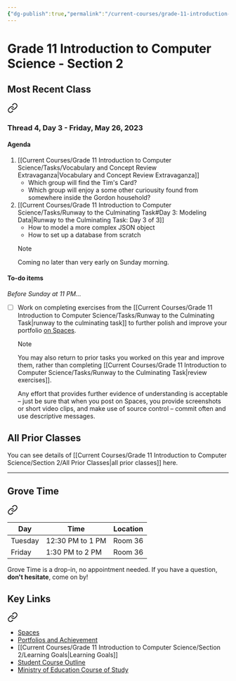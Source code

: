 ```yaml
---
{"dg-publish":true,"permalink":"/current-courses/grade-11-introduction-to-computer-science/section-2/home/","dgHomeLink":false}
---
```


# Grade 11 Introduction to Computer Science - Section 2
## Most Recent Class

<div class="transclusion internal-embed is-loaded"><a class="markdown-embed-link" href="/current-courses/grade-11-introduction-to-computer-science/section-2/thread-4/day-3/" aria-label="Open link"><svg xmlns="http://www.w3.org/2000/svg" width="24" height="24" viewBox="0 0 24 24" fill="none" stroke="currentColor" stroke-width="2" stroke-linecap="round" stroke-linejoin="round" class="svg-icon lucide-link"><path d="M10 13a5 5 0 0 0 7.54.54l3-3a5 5 0 0 0-7.07-7.07l-1.72 1.71"></path><path d="M14 11a5 5 0 0 0-7.54-.54l-3 3a5 5 0 0 0 7.07 7.07l1.71-1.71"></path></svg></a><div class="markdown-embed">




### Thread 4, Day 3 - Friday, May 26, 2023

#### Agenda

1. [[Current Courses/Grade 11 Introduction to Computer Science/Tasks/Vocabulary and Concept Review Extravaganza\|Vocabulary and Concept Review Extravaganza]]
	- Which group will find the Tim's Card?
	- Which group will enjoy a some other curiousity found from somewhere inside the Gordon household?
2. [[Current Courses/Grade 11 Introduction to Computer Science/Tasks/Runway to the Culminating Task#Day 3: Modeling Data\|Runway to the Culminating Task: Day 3 of 3]]
	- How to model a more complex JSON object
	- How to set up a database from scratch
	> [!NOTE]
	> Coming no later than very early on Sunday morning.
	
#### To-do items
*Before Sunday at 11 PM...*
- [ ] Work on completing exercises from the [[Current Courses/Grade 11 Introduction to Computer Science/Tasks/Runway to the Culminating Task\|runway to the culminating task]] to further polish and improve your portfolio [on Spaces](https://ca.spacesedu.com/).
	> [!NOTE]
	> You may also return to prior tasks you worked on this year and improve them, rather than completing [[Current Courses/Grade 11 Introduction to Computer Science/Tasks/Runway to the Culminating Task\|review exercises]].
	> 
	> Any effort that provides further evidence of understanding is acceptable – just be sure that when you post on Spaces, you provide screenshots or short video clips, and make use of source control – commit often and use descriptive messages.


</div></div>

## All Prior Classes
You can see details of [[Current Courses/Grade 11 Introduction to Computer Science/Section 2/All Prior Classes\|all prior classes]] here.
___
## Grove Time

<div class="transclusion internal-embed is-loaded"><a class="markdown-embed-link" href="/current-courses/grove-time/" aria-label="Open link"><svg xmlns="http://www.w3.org/2000/svg" width="24" height="24" viewBox="0 0 24 24" fill="none" stroke="currentColor" stroke-width="2" stroke-linecap="round" stroke-linejoin="round" class="svg-icon lucide-link"><path d="M10 13a5 5 0 0 0 7.54.54l3-3a5 5 0 0 0-7.07-7.07l-1.72 1.71"></path><path d="M14 11a5 5 0 0 0-7.54-.54l-3 3a5 5 0 0 0 7.07 7.07l1.71-1.71"></path></svg></a><div class="markdown-embed">




Day|Time|Location
-|-|-
Tuesday|12:30 PM to 1 PM|Room 36
Friday|1:30 PM to 2 PM|Room 36

Grove Time is a drop-in, no appointment needed.
If you have a question, **don't hesitate**, come on by!

</div></div>

## Key Links

<div class="transclusion internal-embed is-loaded"><a class="markdown-embed-link" href="/current-courses/grade-11-introduction-to-computer-science/section-2/key-links/" aria-label="Open link"><svg xmlns="http://www.w3.org/2000/svg" width="24" height="24" viewBox="0 0 24 24" fill="none" stroke="currentColor" stroke-width="2" stroke-linecap="round" stroke-linejoin="round" class="svg-icon lucide-link"><path d="M10 13a5 5 0 0 0 7.54.54l3-3a5 5 0 0 0-7.07-7.07l-1.72 1.71"></path><path d="M14 11a5 5 0 0 0-7.54-.54l-3 3a5 5 0 0 0 7.07 7.07l1.71-1.71"></path></svg></a><div class="markdown-embed">




- [Spaces](https://ca.spacesedu.com/)
- [Portfolios and Achievement](https://www.russellgordon.ca/cs/learning-goals/introduction/)
- [[Current Courses/Grade 11 Introduction to Computer Science/Section 2/Learning Goals\|Learning Goals]]
- [Student Course Outline](https://tinyurl.com/lcscs22-g11-sco)
- [Ministry of Education Course of Study](https://tinyurl.com/lcscs22-g11-mcs)

</div></div>
